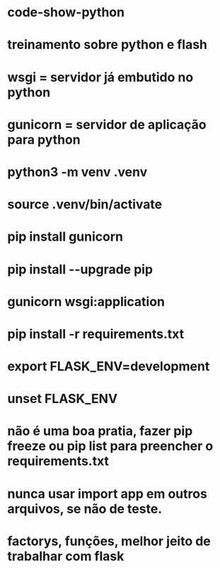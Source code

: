# code-show-python
# treinamento sobre python e flash

# wsgi = servidor já embutido no python
# gunicorn = servidor de aplicação para python

# python3 -m venv .venv
# source .venv/bin/activate
# pip install gunicorn
# pip install --upgrade pip
# gunicorn wsgi:application
# pip install -r requirements.txt
# export FLASK_ENV=development
# unset FLASK_ENV
# não é uma boa pratia, fazer pip freeze ou pip list para preencher o requirements.txt
# nunca usar import app em outros arquivos, se não de teste.
# factorys, funções, melhor jeito de trabalhar com flask
